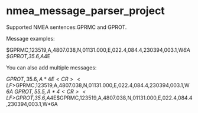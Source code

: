 # nmea_message_parser_project
Supported NMEA sentences:GPRMC and GPROT.

Message examples:

$GPRMC,123519,A,4807.038,N,01131.000,E,022.4,084.4,230394,003.1,W*6A
$GPROT,35.6,A*4E

You can also add multiple messages:

$GPROT,35.6,A*4E<CR><LF>$GPRMC,123519,A,4807.038,N,01131.000,E,022.4,084.4,230394,003.1,W*6A
$GPROT,55.5,A*4<CR><LF>$GPROT,35.6,A*4E<CR><LF>$GPRMC,123519,A,4807.038,N,01131.000,E,022.4,084.4,230394,003.1,W*6A
